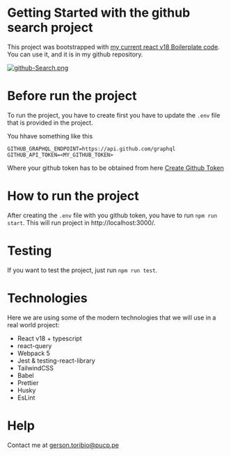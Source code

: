 # Getting Started with the github search project

This project was bootstrapped with [my current react v18 Boilerplate code](https://github.com/GRTO/react-18-boilerplate). You can use it, and it is in my github repository.

[![github-Search.png](https://i.postimg.cc/vHNFXQZF/github-Search.png)](https://postimg.cc/CzkQxp8m)

# Before run the project

To run the project, you have to create first you have to update the `.env` file that is provided in the project.

You hhave something like this

```
GITHUB_GRAPHQL_ENDPOINT=https://api.github.com/graphql
GITHUB_API_TOKEN=<MY_GITHUB_TOKEN>
```

Where your github token has to be obtained from here [Create Github Token](https://docs.github.com/en/authentication/keeping-your-account-and-data-secure/creating-a-personal-access-token)

# How to run the project

After creating the `.env` file with you github token, you have to run `npm run start`. This will run project in http://localhost:3000/.

# Testing

If you want to test the project, just run `npm run test`.

# Technologies

Here we are using some of the modern technologies that we will use in a real world project:

- React v18 + typescript
- react-query
- Webpack 5
- Jest & testing-react-library
- TailwindCSS
- Babel
- Prettier
- Husky
- EsLint

# Help

Contact me at gerson.toribio@pucp.pe
